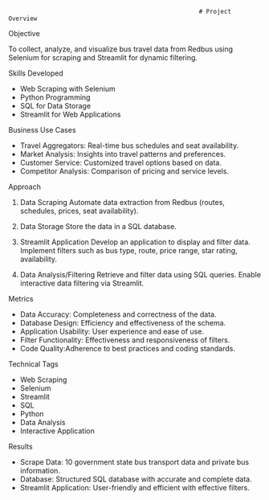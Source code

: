                                                          # Project Overview

Objective

To collect, analyze, and visualize bus travel data from Redbus using Selenium for scraping and Streamlit for dynamic filtering.

Skills Developed
- Web Scraping with Selenium
- Python Programming
- SQL for Data Storage
- Streamlit for Web Applications

Business Use Cases
- Travel Aggregators: Real-time bus schedules and seat availability.
- Market Analysis: Insights into travel patterns and preferences.
- Customer Service: Customized travel options based on data.
- Competitor Analysis: Comparison of pricing and service levels.

Approach

1. Data Scraping
   Automate data extraction from Redbus (routes, schedules, prices, seat availability).

2. Data Storage
   Store the data in a SQL database.

3. Streamlit Application
   Develop an application to display and filter data.
   Implement filters such as bus type, route, price range, star rating, availability.

4. Data Analysis/Filtering
   Retrieve and filter data using SQL queries.
   Enable interactive data filtering via Streamlit.

Metrics
- Data Accuracy: Completeness and correctness of the data.
- Database Design: Efficiency and effectiveness of the schema.
- Application Usability: User experience and ease of use.
- Filter Functionality: Effectiveness and responsiveness of filters.
- Code Quality:Adherence to best practices and coding standards.

Technical Tags
- Web Scraping
- Selenium
- Streamlit
- SQL
- Python
- Data Analysis
- Interactive Application


Results
- Scrape Data: 10 government state bus transport data and private bus information.
- Database: Structured SQL database with accurate and complete data.
- Streamlit Application: User-friendly and efficient with effective filters.



